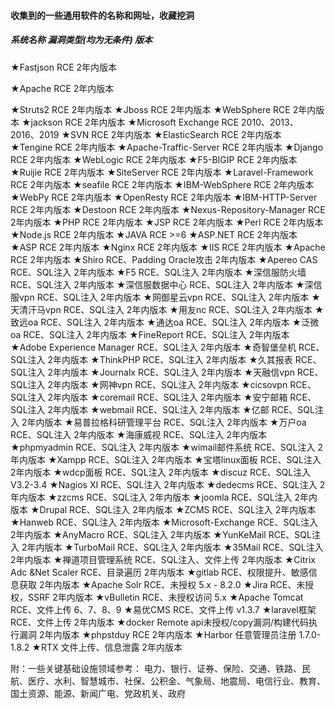 #### 收集到的一些通用软件的名称和网址，收藏挖洞

#####   系统名称	  漏洞类型(均为无条件)    版本

★Fastjson	   RCE	   2年内版本

★Apache    RCE    2年内版本


★Struts2    RCE   2年内版本
★Jboss	 RCE	  2年内版本
★WebSphere       	       	         RCE	                        2年内版本
★jackson	                                  RCE	                        2年内版本
★Microsoft Exchange			     RCE	                       2010、2013、2016、2019
★SVN                                            RCE	                         2年内版本
★ElasticSearch                            RCE                            2年内版本
★Tengine                                     RCE                    	    2年内版本
★Apache-Traffic-Server	         RCE                           2年内版本
★Django	                                   RCE	                       2年内版本
★WebLogic	                              RCE                    	    2年内版本
★F5-BIGIP	                                RCE	                        2年内版本
★Ruijie                                         RCE	                        2年内版本
★SiteServer           	                  RCE	                        2年内版本
★Laravel-Framework	             RCE	                        2年内版本
★seafile           	                        RCE	                        2年内版本
★IBM-WebSphere	                  RCE	                        2年内版本
★WebPy           	                        RCE	                        2年内版本
★OpenResty	                            RCE                    	    2年内版本
★IBM-HTTP-Server	                 RCE	                        2年内版本
★Destoon	                                RCE                    	    2年内版本
★Nexus-Repository-Manager   RCE	                        2年内版本
★PHP           	                             RCE	                        2年内版本
★JSP	                                          RCE	                        2年内版本
★Perl	                                         RCE                    	    2年内版本
★Node.js           	                       RCE	                        2年内版本
★JAVA           	                             RCE	                         >=6
★ASP.NET           	                      RCE	                        2年内版本
★ASP           	                             RCE	                        2年内版本
★Nginx	                                     RCE                    	    2年内版本
★IIS	                                           RCE                    	    2年内版本
★Apache	                                  RCE	                        2年内版本
★Shiro	                      RCE、Padding Oracle攻击	2年内版本
★Apereo CAS                      RCE、SQL注入	             2年内版本
★F5           	                        RCE、SQL注入	             2年内版本
★深信服防火墙                    RCE、SQL注入	             2年内版本
★深信服数据中心           	 RCE、SQL注入	             2年内版本
★深信服vpn           	          RCE、SQL注入	             2年内版本
★网御星云vpn           	      RCE、SQL注入	              2年内版本
★天清汗马vpn	                 RCE、SQL注入           	   2年内版本
★用友nc           	                RCE、SQL注入	              2年内版本
★致远oa	                           RCE、SQL注入	              2年内版本
★通达oa	                           RCE、SQL注入	             2年内版本
★泛微oa	                           RCE、SQL注入	             2年内版本
★FineReport           	        RCE、SQL注入	              2年内版本
★Adobe Experience Manager	   RCE、SQL注入	2年内版本
★奇智堡垒机           	   	  RCE、SQL注入	             2年内版本
★ThinkPHP	           	   	RCE、SQL注入	             2年内版本
★久其报表	           	   	  RCE、SQL注入	            2年内版本
★Journalx	           	   	   RCE、SQL注入	             2年内版本
★天融信vpn	           	   	RCE、SQL注入	             2年内版本
★网神vpn           		   	   RCE、SQL注入	             2年内版本
★cicsovpn	          	   	   RCE、SQL注入           	 2年内版本
★coremail	           	   	   RCE、SQL注入	             2年内版本
★安宁邮箱	           	   	   RCE、SQL注入	           2年内版本
★webmail           		   	   RCE、SQL注入           	2年内版本
★亿邮           		   	          RCE、SQL注入	           2年内版本
★易普拉格科研管理平台	  RCE、SQL注入	             2年内版本
★万户oa	           	   	   	RCE、SQL注入	             2年内版本
★海康威视	           	   	   RCE、SQL注入	            2年内版本
★phpmyadmin	          	   RCE、SQL注入	             2年内版本
★wimail邮件系统	              RCE、SQL注入	              2年内版本
★Xampp	           	   	   	RCE、SQL注入	             2年内版本
★宝塔linux面板	           	   RCE、SQL注入	           2年内版本
★wdcp面板	           	  	    RCE、SQL注入	             2年内版本
★discuz	           	  	          RCE、SQL注入           	 V3.2-3.4
★Nagios XI	           	   	   RCE、SQL注入	           2年内版本
★dedecms           		   	   RCE、SQL注入	           2年内版本
★zzcms	          	   	   	   RCE、SQL注入           	 2年内版本
★joomla	           	  	        RCE、SQL注入           	 2年内版本
★Drupal	          	                RCE、SQL注入            	2年内版本
★ZCMS           	   	   	       RCE、SQL注入           	 2年内版本
★Hanweb	          	             RCE、SQL注入	           2年内版本
★Microsoft-Exchange		   RCE、SQL注入           	2年内版本
★AnyMacro           	   	      RCE、SQL注入	           2年内版本
★YunKeMail           		         RCE、SQL注入	           2年内版本
★TurboMail           	   	      RCE、SQL注入	             2年内版本
★35Mail	           	                RCE、SQL注入	             2年内版本
★禅道项目管理系统	           RCE、SQL注入、文件上传	   2年内版本
★Citrix Adc &Net Scaler	    RCE、目录遍历	            2年内版本
★gitlab	                     RCE、权限提升、敏感信息获取	2年内版本
★Apache Solr            	          RCE、未授权	               5.x - 8.2.0
★Jira           	                      RCE、未授权，SSRF	        2年内版本
★vBulletin	                         RCE、未授权访问           	5.x
★Apache Tomcat 	               RCE、文件上传	           6、7、8、9
★易优CMS	                           RCE、文件上传            	v1.3.7
★laravel框架	                       RCE、文件上传	            2年内版本
★docker	            Remote  api未授权/copy漏洞/构建代码执行漏洞	2年内版本
★phpstduy	                                 RCE	                         2年内版本
★Harbor	                               任意管理员注册	             1.7.0-1.8.2
★RTX	                                  文件上传、信息泄露             	2年内版本

附：一些关键基础设施领域参考：
电力、银行、证券、保险、交通、铁路、民航、医疗、水利、智慧城市、社保、公积金、气象局、地震局、电信行业、教育、国土资源、能源、新闻广电、党政机关、政府
